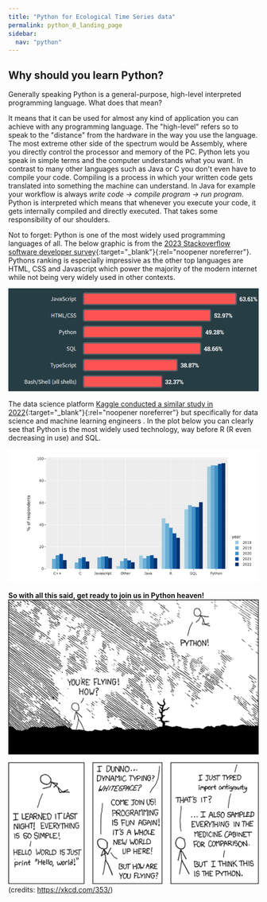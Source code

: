 ```yaml
---
title: "Python for Ecological Time Series data"
permalink: python_0_landing_page
sidebar:
  nav: "python"
---
```


## Why should you learn Python?

Generally speaking Python is a general-purpose, high-level interpreted programming language. What does that mean? 

It means that it can be used for almost any kind of application you can achieve with any programming language. The "high-level" refers so to speak to the "distance" from the hardware in the way you use the language. The most extreme other side of the spectrum would be Assembly, where you directly control the processor and memory of the PC. Python lets you speak in simple terms and the computer understands what you want. In contrast to many other languages such as Java or C you don't even have to compile your code. Compiling is a process in which your written code gets translated into something the machine can understand. In Java for example your workflow is always *write code -> compile program -> run program*. Python is interpreted which means that whenever you execute your code, it gets internally compiled and directly executed. That takes some responsibility of our shoulders.  

Not to forget: Python is one of the most widely used programming languages of all. The below graphic is from the [2023 Stackoverflow software developer survey](https://survey.stackoverflow.co/2023/){:target="_blank"}{:rel="noopener noreferrer"}. Pythons ranking is especially impressive as the other top languages are  HTML, CSS and Javascript which power the majority of the modern internet while not being very widely used in other contexts.  

![Stackoverflow survey](assets\images\python\1\stackoverflow_dev_survey.PNG)  
  
The data science platform [Kaggle conducted a similar study in 2022](https://www.kaggle.com/kaggle-survey-2022){:target="_blank"}{:rel="noopener noreferrer"} but specifically for data science and machine learning engineers . In the plot below you can clearly see that Python is the most widely used technology, way before R (R even decreasing in use) and SQL.  

![Stackoverflow survey](assets\images\python\1\kaggle_datascientists.PNG)  


**So with all this said, get ready to join us in Python heaven!**  
![Python xkcd](assets\images\python\1\python_xkcd.png)  
(credits: https://xkcd.com/353/)